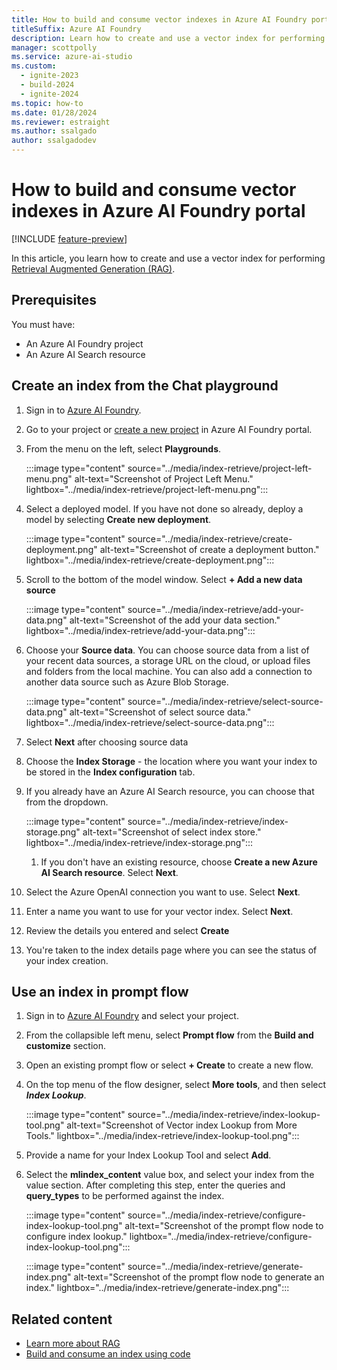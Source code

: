 ```yaml
---
title: How to build and consume vector indexes in Azure AI Foundry portal
titleSuffix: Azure AI Foundry
description: Learn how to create and use a vector index for performing Retrieval Augmented Generation (RAG).
manager: scottpolly
ms.service: azure-ai-studio
ms.custom:
  - ignite-2023
  - build-2024
  - ignite-2024
ms.topic: how-to
ms.date: 01/28/2024
ms.reviewer: estraight
ms.author: ssalgado
author: ssalgadodev
---
```


# How to build and consume vector indexes in Azure AI Foundry portal

[!INCLUDE [feature-preview](../includes/feature-preview.md)]

In this article, you learn how to create and use a vector index for performing [Retrieval Augmented Generation (RAG)](../concepts/retrieval-augmented-generation.md).

## Prerequisites

You must have:
- An Azure AI Foundry project
- An Azure AI Search resource

## Create an index from the Chat playground

1. Sign in to [Azure AI Foundry](https://ai.azure.com).
1. Go to your project or [create a new project](../how-to/create-projects.md) in Azure AI Foundry portal.
1. From the menu on the left, select **Playgrounds**.


    :::image type="content" source="../media/index-retrieve/project-left-menu.png" alt-text="Screenshot of Project Left Menu." lightbox="../media/index-retrieve/project-left-menu.png":::

1. Select a deployed model. If you have not done so already, deploy a model by selecting **Create new deployment**.

   :::image type="content" source="../media/index-retrieve/create-deployment.png" alt-text="Screenshot of create a deployment button." lightbox="../media/index-retrieve/create-deployment.png":::
   
1. Scroll to the bottom of the model window. Select **+ Add a new data source**

   :::image type="content" source="../media/index-retrieve/add-your-data.png" alt-text="Screenshot of the add your data section." lightbox="../media/index-retrieve/add-your-data.png":::
   
1. Choose your **Source data**. You can choose source data from a list of your recent data sources, a storage URL on the cloud, or upload files and folders from the local machine. You can also add a connection to another data source such as Azure Blob Storage.

    :::image type="content" source="../media/index-retrieve/select-source-data.png" alt-text="Screenshot of select source data." lightbox="../media/index-retrieve/select-source-data.png":::

1. Select **Next** after choosing source data
1. Choose the **Index Storage** - the location where you want your index to be stored in the **Index configuration** tab. 
1. If you already have an Azure AI Search resource, you can choose that from the dropdown.

    :::image type="content" source="../media/index-retrieve/index-storage.png" alt-text="Screenshot of select index store." lightbox="../media/index-retrieve/index-storage.png":::

    1. If you don't have an existing resource, choose **Create a new Azure AI Search resource**. Select **Next**.
  
1. Select the Azure OpenAI connection you want to use. Select **Next**.
    
1. Enter a name you want to use for your vector index. Select **Next**.
1. Review the details you entered and select **Create**
1. You're taken to the index details page where you can see the status of your index creation.


## Use an index in prompt flow

1. Sign in to [Azure AI Foundry](https://ai.azure.com) and select your project. 
1. From the collapsible left menu, select **Prompt flow** from the **Build and customize** section.
1. Open an existing prompt flow or select **+ Create** to create a new flow.
1. On the top menu of the flow designer, select **More tools**, and then select ***Index Lookup***.

    :::image type="content" source="../media/index-retrieve/index-lookup-tool.png" alt-text="Screenshot of Vector index Lookup from More Tools." lightbox="../media/index-retrieve/index-lookup-tool.png":::

1. Provide a name for your Index Lookup Tool and select **Add**.
1. Select the **mlindex_content** value box, and select your index from the value section. After completing this step, enter the queries and **query_types** to be performed against the index.

    :::image type="content" source="../media/index-retrieve/configure-index-lookup-tool.png" alt-text="Screenshot of the prompt flow node to configure index lookup." lightbox="../media/index-retrieve/configure-index-lookup-tool.png":::

   :::image type="content" source="../media/index-retrieve/generate-index.png" alt-text="Screenshot of the prompt flow node to generate an index." lightbox="../media/index-retrieve/generate-index.png":::


## Related content

- [Learn more about RAG](../concepts/retrieval-augmented-generation.md)
- [Build and consume an index using code](./develop/index-build-consume-sdk.md)
